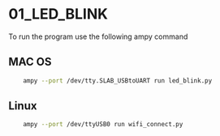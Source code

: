 # 01_LED_BLINK
To run the program use the following ampy command

## MAC OS
```bash
    ampy --port /dev/tty.SLAB_USBtoUART run led_blink.py
```

## Linux
```bash
    ampy --port /dev/ttyUSB0 run wifi_connect.py
```
